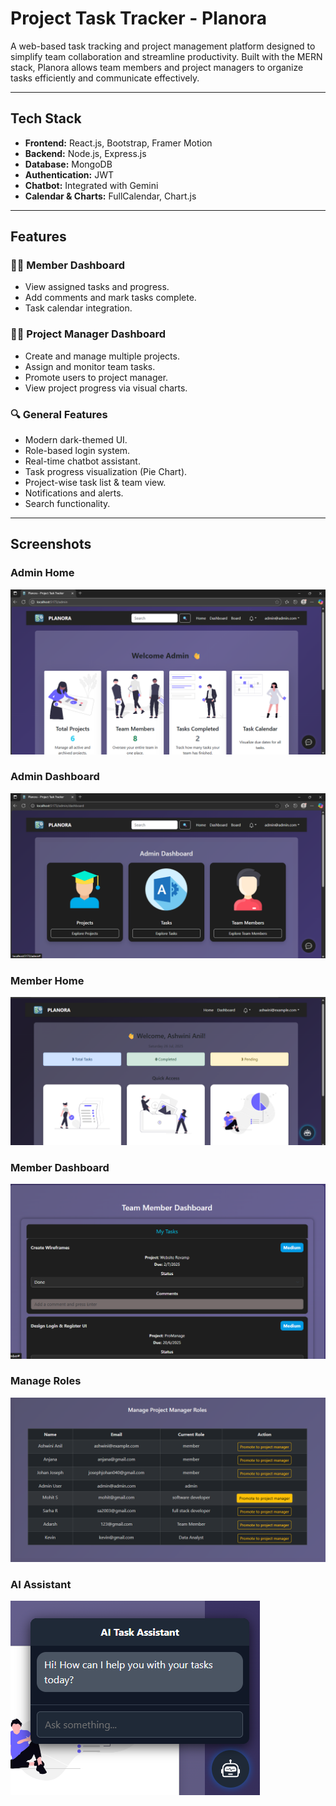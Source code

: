 # Project Task Tracker - Planora

A web-based task tracking and project management platform designed to simplify team collaboration and streamline productivity. Built with the MERN stack, Planora allows team members and project managers to organize tasks efficiently and communicate effectively.

---

##  Tech Stack

- **Frontend:** React.js, Bootstrap, Framer Motion
- **Backend:** Node.js, Express.js
- **Database:** MongoDB
- **Authentication:** JWT
- **Chatbot:** Integrated with Gemini
- **Calendar & Charts:** FullCalendar, Chart.js

---

## Features

### 👨‍💻 Member Dashboard
- View assigned tasks and progress.
- Add comments and mark tasks complete.
- Task calendar integration.

### 🧑‍🏫 Project Manager Dashboard
- Create and manage multiple projects.
- Assign and monitor team tasks.
- Promote users to project manager.
- View project progress via visual charts.

### 🔍 General Features
- Modern dark-themed UI.
- Role-based login system.
- Real-time chatbot assistant.
- Task progress visualization (Pie Chart).
- Project-wise task list & team view.
- Notifications and alerts.
- Search functionality.

---
## Screenshots
### Admin Home
![Admin Home](./frontend/src/assets/ss1.png)
### Admin Dashboard
![Admin Dashboard](./frontend/src/assets/ss2.png)
### Member Home
![Member Home](./frontend/src/assets/ss3.png)
### Member Dashboard
![Member Dashboard](./frontend/src/assets/ss4.png)
### Manage Roles
![Manage Roles](./frontend/src/assets/ss5.png)
### AI Assistant
![Chatbot](./frontend/src/assets/ss6.png)




